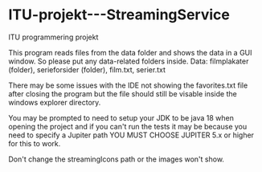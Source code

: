 # ITU-projekt---StreamingService
ITU programmering projekt

This program reads files from the data folder and shows the data in a GUI window. So please put any data-related folders inside.
Data: filmplakater (folder), serieforsider (folder), film.txt, serier.txt

There may be some issues with the IDE not showing the favorites.txt file after closing the program but the file should still be visable inside the windows explorer directory.

You may be prompted to need to setup your JDK to be java 18 when opening the project and if you can't run the tests it may be because you need to specify a Jupiter path YOU MUST CHOOSE JUPITER 5.x or higher for this to work.

Don't change the streamingIcons path or the images won't show.
